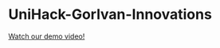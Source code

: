 # UniHack-Gorlvan-Innovations
[Watch our demo video!](https://www.youtube.com/watch?v=DUK7FLDUIX8&list=PL9LnXhr4T45Y-RQAfOTk2y84BLQia16kK&index=1)

